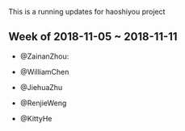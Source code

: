 This is a running updates for haoshiyou project

## Week of 2018-11-05 ~ 2018-11-11
 - @ZainanZhou:
 
 - @WilliamChen
 
 - @JiehuaZhu
 
 - @RenjieWeng
 
 - @KittyHe

